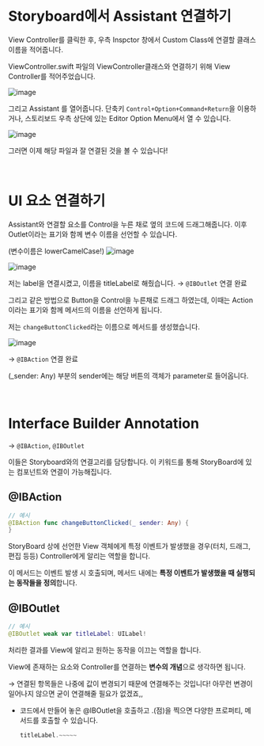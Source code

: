 # Storyboard에서 Assistant 연결하기

View Controller를 클릭한 후, 우측 Inspctor 창에서 Custom Class에 연결할 클래스 이름을 적어줍니다. 

ViewController.swift 파일의 ViewController클래스와 연결하기 위해 View Controller를 적어주었습니다.

![image](https://user-images.githubusercontent.com/68391767/115564396-64fd3300-a2f3-11eb-804e-654f8dc1c7f2.png)

그리고 Assistant 를 열어줍니다. 단축키 `Control+Option+Command+Return`을 이용하거나, 스토리보드 우측 상단에 있는 Editor Option Menu에서 열 수 있습니다.

![image](https://user-images.githubusercontent.com/68391767/115564485-75151280-a2f3-11eb-833c-73faad63eded.png)


그러면 이제 해당 파일과 잘 연결된 것을 볼 수 있습니다!


<br>

# UI 요소 연결하기

Assistant와 연결할 요소를 Control을 누른 채로 옆의 코드에 드래그해줍니다. 이후 Outlet이라는 표기와 함께 변수 이름을 선언할 수 있습니다. 

(변수이름은 lowerCamelCase!)
![image](https://user-images.githubusercontent.com/68391767/115564638-9bd34900-a2f3-11eb-9220-70abe7a6159c.png)

![image](https://user-images.githubusercontent.com/68391767/115564656-a1309380-a2f3-11eb-983d-56229c2bcdc4.png)

저는 label을 연결시켰고, 이름을 titleLabel로 해줬습니다. → `@IBOutlet` 연결 완료

그리고 같은 방법으로 Button을 Control을 누른채로 드래그 하였는데, 이때는 Action 이라는 표기와 함께 메서드의 이름을 선언하게 됩니다.

저는 `changeButtonClicked`라는 이름으로 메서드를 생성했습니다.

![image](https://user-images.githubusercontent.com/68391767/115564683-a8f03800-a2f3-11eb-8ccf-e85743ebf091.png)

→ `@IBAction` 연결 완료

(_sender: Any) 부분의 sender에는 해당 버튼의 객체가 parameter로 들어옵니다.

<br>

# Interface Builder Annotation

→ `@IBAction`, `@IBOutlet`

이들은 Storyboard와의 연결고리를 담당합니다. 이 키워드를 통해 StoryBoard에 있는 컴포넌트와 연결이 가능해집니다.

## @IBAction

```swift
// 예시
@IBAction func changeButtonClicked(_ sender: Any) {
}
```

StoryBoard 상에 선언한 View 객체에게 특정 이벤트가 발생했을 경우(터치, 드래그, 편집 등등) Controller에게 알리는 역할을 합니다.

이 메서드는 이벤트 발생 시 호출되며, 메서드 내에는 **특정 이벤트가 발생했을 때 실행되는 동작들을 정의**합니다.

## @IBOutlet

```swift
// 예시
@IBOutlet weak var titleLabel: UILabel!
```

처리한 결과를 View에 알리고 원하는 동작을 이끄는 역할을 합니다.

View에 존재하는 요소와 Controller를 연결하는 **변수의 개념**으로 생각하면 됩니다.

→ 연결된 항목들은 나중에 값이 변경되기 때문에 연결해주는 것입니다! 아무런 변경이 일어나지 않으면 굳이 연결해줄 필요가 없겠죠,,

- 코드에서 만들어 놓은 @IBOutlet을 호출하고 .(점)을 찍으면 다양한 프로퍼티, 메서드를 호출할 수 있습니다.

    ```swift
    titleLabel.~~~~~ 
    ```
